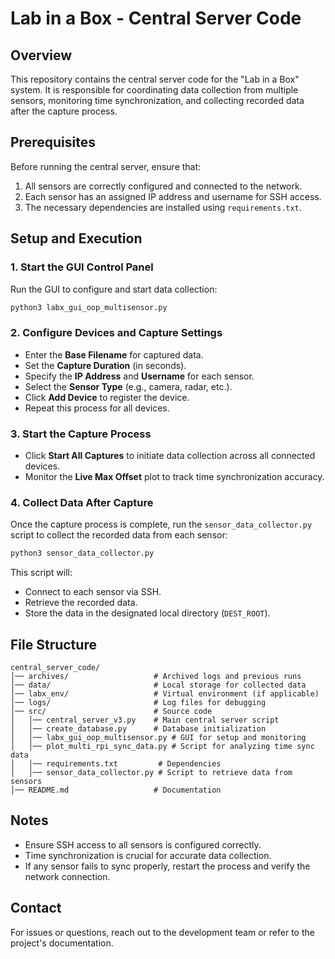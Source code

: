 # Lab in a Box - Central Server Code

## Overview
This repository contains the central server code for the "Lab in a Box" system. It is responsible for coordinating data collection from multiple sensors, monitoring time synchronization, and collecting recorded data after the capture process.

## Prerequisites
Before running the central server, ensure that:
1. All sensors are correctly configured and connected to the network.
2. Each sensor has an assigned IP address and username for SSH access.
3. The necessary dependencies are installed using `requirements.txt`.

## Setup and Execution

### 1. Start the GUI Control Panel
Run the GUI to configure and start data collection:
```bash
python3 labx_gui_oop_multisensor.py
```

### 2. Configure Devices and Capture Settings
- Enter the **Base Filename** for captured data.
- Set the **Capture Duration** (in seconds).
- Specify the **IP Address** and **Username** for each sensor.
- Select the **Sensor Type** (e.g., camera, radar, etc.).
- Click **Add Device** to register the device.
- Repeat this process for all devices.

### 3. Start the Capture Process
- Click **Start All Captures** to initiate data collection across all connected devices.
- Monitor the **Live Max Offset** plot to track time synchronization accuracy.

### 4. Collect Data After Capture
Once the capture process is complete, run the `sensor_data_collector.py` script to collect the recorded data from each sensor:
```bash
python3 sensor_data_collector.py
```
This script will:
- Connect to each sensor via SSH.
- Retrieve the recorded data.
- Store the data in the designated local directory (`DEST_ROOT`).

## File Structure
```
central_server_code/
│── archives/                   # Archived logs and previous runs
│── data/                       # Local storage for collected data
│── labx_env/                   # Virtual environment (if applicable)
│── logs/                       # Log files for debugging
│── src/                        # Source code
│   │── central_server_v3.py    # Main central server script
│   │── create_database.py      # Database initialization
│   │── labx_gui_oop_multisensor.py # GUI for setup and monitoring
│   │── plot_multi_rpi_sync_data.py # Script for analyzing time sync data
│   │── requirements.txt         # Dependencies
│   │── sensor_data_collector.py # Script to retrieve data from sensors
│── README.md                   # Documentation
```

## Notes
- Ensure SSH access to all sensors is configured correctly.
- Time synchronization is crucial for accurate data collection.
- If any sensor fails to sync properly, restart the process and verify the network connection.

## Contact
For issues or questions, reach out to the development team or refer to the project's documentation.


